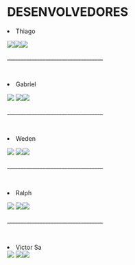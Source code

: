<h1>DESENVOLVEDORES</h1>
  
  
  
<li>Thiago</li><p><a href="https://github.com/Thiagoarica"><img src="https://img.shields.io/github/followers/Thiagoarica?label=GITHUB&style=for-the-badge" target="_blank"></a><a href = "thiago.arica@mercadolivre.com"><img src="https://img.shields.io/badge/-Gmail-%23333?style=for-the-badge&logo=gmail&logoColor=white" target="_blank"></a><a href="https://www.linkedin.com/in/thiago-michel-ari%C3%A7a-pcd-7a8027163/" target="_blank"><img src="https://img.shields.io/badge/-LinkedIn-%230077B5?style=for-the-badge&logo=linkedin&logoColor=white" target="_blank"></a>
<p>___________________________________<p>   

<br>

<li>Gabriel</li><p><a href="https://github.com/Gabrielprimierimeli"><img src="https://img.shields.io/github/followers/Gabrielprimierimeli?label=GITHUB&style=for-the-badge" target="_blank"></a>  <a href = "gabriel.primieri@mercadolivre.com"><img src="https://img.shields.io/badge/-Gmail-%23333?style=for-the-badge&logo=gmail&logoColor=white" target="_blank"></a><a href="https://www.linkedin.com/in/gabriel-de-castro-primieri/" target="_blank"><img src="https://img.shields.io/badge/-LinkedIn-%230077B5?style=for-the-badge&logo=linkedin&logoColor=white" target="_blank"></a>
<p>___________________________________<p>    

<br>

<li>Weden</li><p> <a href="https://github.com/WedenBsilva"><img src="https://img.shields.io/github/followers/WedenBsilva?label=GITHUB&style=for-the-badge" target="_blank"></a>  <a href = "weden.bsilva@mercadolivre.co"><img src="https://img.shields.io/badge/-Gmail-%23333?style=for-the-badge&logo=gmail&logoColor=white" target="_blank"></a><a href="https://www.linkedin.com/in/wedenbruno/" target="_blank"><img src="https://img.shields.io/badge/-LinkedIn-%230077B5?style=for-the-badge&logo=linkedin&logoColor=white" target="_blank"></a>
<p>___________________________________<p>     

<br>

<li>Ralph</li><p><a href="https://github.com/ralteixeira"><img src="https://img.shields.io/github/followers/ralteixeira?label=GITHUB&style=for-the-badge" target="_blank"></a>  <a href = "ralph.teixeira@mercadolivre.com"><img src="https://img.shields.io/badge/-Gmail-%23333?style=for-the-badge&logo=gmail&logoColor=white" target="_blank"></a><a href="https://www.linkedin.com/in/ralph-angeli-teixeira-98a9b053/" target="_blank"><img src="https://img.shields.io/badge/-LinkedIn-%230077B5?style=for-the-badge&logo=linkedin&logoColor=white" target="_blank"></a>
<p>___________________________________<p>      

<br>

 <li>Victor Sa</li> <a href="https://github.com/victorsa-meli"><img src="https://img.shields.io/github/followers/victorsa-meli?label=GITHUB&style=for-the-badge" target="_blank"></a>  <a href = "mailto:victor.rsa@mercadolivre.com"><img src="https://img.shields.io/badge/-Gmail-%23333?style=for-the-badge&logo=gmail&logoColor=white" target="_blank"></a><a href="https://www.linkedin.com/in/victor-rsa" target="_blank"><img src="https://img.shields.io/badge/-LinkedIn-%230077B5?style=for-the-badge&logo=linkedin&logoColor=white" target="_blank"></a><p> 
